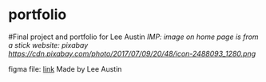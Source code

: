 # portfolio
#Final project and portfolio for Lee Austin
*IMP: image on home page is from a stick website: pixabay
https://cdn.pixabay.com/photo/2017/07/09/20/48/icon-2488093_1280.png*

figma file:
[link](https://www.figma.com/design/YhOyQy3ZBuxe8tiBGPOzih/Austin_Lee_hi-fi_Wireframes?node-id=1-3&m=dev&t=I4vm8ul2UImSsbCW-1)
Made by Lee Austin
